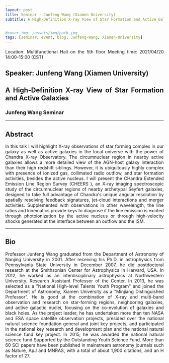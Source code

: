 ```yaml
---
layout: post
title: Seminar - Junfeng Wang (Xiamen University)
subtitle: A High-Definition X-ray View of Star Formation and Active Galaxies


#cover-img: /assets/img/path.jpg
tags: [seminar, event, blog, Junfeng-Wang, Xiamen-University]
---
```


<style>
body {
text-align: justify}
</style>

Location: Multifunctional Hall on the 5th floor
Meeting time: 2021/04/20 14:00-15:00 (CST)

## Speaker: Junfeng Wang (Xiamen University)

## A High-Definition X-ray View of Star Formation and Active Galaxies

### Junfeng Wang Seminar

______________________________

## Abstract

In this talk I will highlight X-ray observations of star forming complex in our galaxy as well as active galaxies in the local universe with the power of Chandra X-ray Observatory. The circumnuclear region in nearby active galaxies allows a more detailed view of the AGN-host galaxy interaction than their high redshift siblings. However, it is ubiquitously highly complex with presence of ionized gas, collimated radio outflow, and star formation activities, besides the active nucleus. I will present the CHandra Extended Emission Line Region Survey (CHEERS ), an X-ray imaging spectroscopic study of the circumnuclear regions of nearby archetypal Seyfert galaxies, designed to take full advantage of Chandra's unique angular resolution by spatially resolving feedback signatures, jet-cloud interactions and merger activities. Supplemented with observations in other wavelength, the line ratios and kinematics provide keys to diagnose if the line emission is excited through photoionization by the active nucleus or through high-velocity shocks generated at the interface between an outflow and the ISM.

______________________________

## Bio

Professor Junfeng Wang graduated from the Department of Astronomy of Nanjing University in 2001. After receiving his Ph.D. in astrophysics from Pennsylvania State University in December 2007, he did postdoctoral research at the Smithsonian Center for Astrophysics in Harvard, USA. In 2012, he worked as an interdisciplinary astrophysics at Northwestern University. Research Assistant Professor of the Center. In 2013, he was selected as a "National High-level Talents Youth Program" and joined the Department of Astronomy, Xiamen University as a "Minjiang Distinguished Professor". He is good at the combination of X-ray and multi-band observation and research on star-forming regions, neighboring galaxies, and active galactic nuclei, focusing on the co-evolution of galaxies and black holes. As the project leader, he has undertaken more than ten NASA and ESA space satellite observation projects, presided over the national natural science foundation general and joint key projects, and participated in the national key research and development plan and the national natural science fund key project. In 2015, he was awarded the national natural science fund Supported by the Outstanding Youth Science Fund. More than 60 SCI papers have been published in mainstream astronomy journals such as Nature, ApJ and MNRAS, with a total of about 1,900 citations, and an H factor of 27.